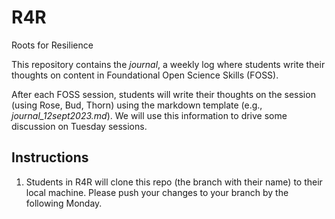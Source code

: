 # R4R
Roots for Resilience

This repository contains the *journal*, a weekly log where students write their thoughts on content in Foundational Open Science Skills (FOSS).

After each FOSS session, students will write their thoughts on the session (using Rose, Bud, Thorn) using the markdown template (e.g., *journal_12sept2023.md*). We will use this information to drive some discussion on Tuesday sessions. 

## Instructions

1. Students in R4R will clone this repo (the branch with their name) to their local machine.  Please push your changes to your branch by the following Monday. 
